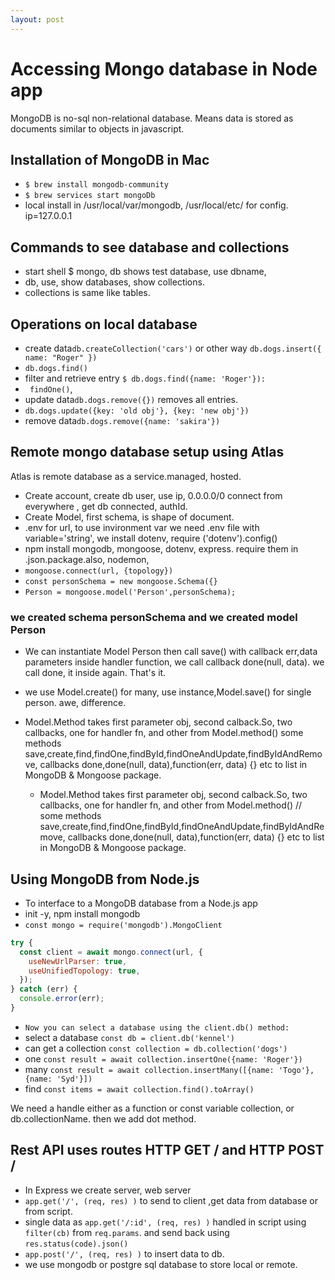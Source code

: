 ```yaml
---
layout: post
---
```


# Accessing Mongo database in Node app

MongoDB is no-sql non-relational database. Means data is stored as documents similar to objects in javascript.

## Installation of MongoDB in Mac

- `$ brew install mongodb-community`
- `$ brew services start mongoDb`
- local install in /usr/local/var/mongodb, /usr/local/etc/ for config. ip=127.0.0.1

## Commands to see database and collections

- start shell $ mongo, db shows test database, use dbname,
- db, use, show databases, show collections.
- collections is same like tables.

## Operations on local database

- create data`db.createCollection('cars')` or other way `db.dogs.insert({ name: "Roger" })`
- `db.dogs.find()`
- filter and retrieve entry `$ db.dogs.find({name: 'Roger'}):`
- ` findOne()`,
- update data`db.dogs.remove({})` removes all entries.
- `db.dogs.update({key: 'old obj'}, {key: 'new obj'})`
- remove data`db.dogs.remove({name: 'sakira'})`

## Remote mongo database setup using Atlas

Atlas is remote database as a service.managed, hosted.

- Create account, create db user, use ip, 0.0.0.0/0 connect from everywhere , get db connected, authId.
- Create Model, first schema, is shape of document.
- .env for url, to use invironment var we need .env file with variable='string', we install dotenv, require ('dotenv').config()
- npm install mongodb, mongoose, dotenv, express. require them in .json.package.also, nodemon,
- `mongoose.connect(url, {topology})`
- `const personSchema = new mongoose.Schema({}`
- `Person = mongoose.model('Person',personSchema);`

### we created schema personSchema and we created model Person

- We can instantiate Model Person
  then call save() with callback err,data parameters inside handler function, we call callback done(null, data). we call done, it inside again. That's it.

- we use Model.create() for many, use instance,Model.save() for single person. awe, difference.

- Model.Method takes first parameter obj, second calback.So, two callbacks, one for handler fn, and other from Model.method()
  some methods save,create,find,findOne,findById,findOneAndUpdate,findByIdAndRemove, callbacks done,done(null, data),function(err, data) {} etc to list in MongoDB & Mongoose package.
  - Model.Method takes first parameter obj, second calback.So, two callbacks, one for handler fn, and other from Model.method()
    // some methods save,create,find,findOne,findById,findOneAndUpdate,findByIdAndRemove, callbacks done,done(null, data),function(err, data) {} etc to list in MongoDB & Mongoose package.

## Using MongoDB from Node.js

- To interface to a MongoDB database from a Node.js app
- init -y, npm install mongodb
- `const mongo = require('mongodb').MongoClient`

```js
try {
  const client = await mongo.connect(url, {
    useNewUrlParser: true,
    useUnifiedTopology: true,
  });
} catch (err) {
  console.error(err);
}
```

- `Now you can select a database using the client.db() method:`
- select a database `const db = client.db('kennel')`
- can get a collection `const collection = db.collection('dogs')`
- one `const result = await collection.insertOne({name: 'Roger'})`
- many `const result = await collection.insertMany([{name: 'Togo'}, {name: 'Syd'}])`
- find `const items = await collection.find().toArray()`

We need a handle either as a function or const variable collection,
or db.collectionName. then we add dot method.

## Rest API uses routes HTTP GET / and HTTP POST /

- In Express we create server, web server
- `app.get('/', (req, res) )` to send to client ,get data from database or from script.
- single data as `app.get('/:id', (req, res) )` handled in script using `filter(cb)`
  from `req.params`. and send back using `res.status(code).json()`
- `app.post('/', (req, res) )` to insert data to db.
- we use mongodb or postgre sql database to store local or remote.
